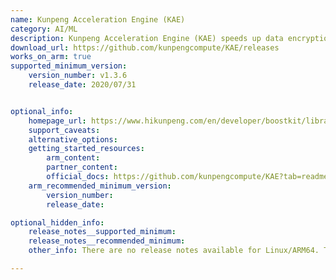 ```yaml
---
name: Kunpeng Acceleration Engine (KAE)
category: AI/ML
description: Kunpeng Acceleration Engine (KAE) speeds up data encryption, decryption, and compression using dedicated hardware, enhancing efficiency on ARM64 systems like Huawei Kunpeng processors.
download_url: https://github.com/kunpengcompute/KAE/releases
works_on_arm: true
supported_minimum_version:
    version_number: v1.3.6
    release_date: 2020/07/31


optional_info:
    homepage_url: https://www.hikunpeng.com/en/developer/boostkit/library
    support_caveats:
    alternative_options:
    getting_started_resources:
        arm_content:
        partner_content:
        official_docs: https://github.com/kunpengcompute/KAE?tab=readme-ov-file#%E6%BA%90%E7%A0%81%E5%AE%89%E8%A3%85
    arm_recommended_minimum_version:
        version_number:
        release_date:

optional_hidden_info:
    release_notes__supported_minimum:
    release_notes__recommended_minimum:
    other_info: There are no release notes available for Linux/ARM64. The first binary release is rolled out in version v[1.2.10](https://github.com/kunpengcompute/KAE/releases/tag/1.3.6).

---
```

